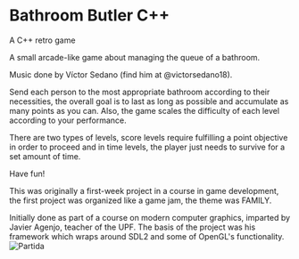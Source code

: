 # Bathroom Butler C++
 A C++ retro game 

A small arcade-like game about managing the queue of a bathroom.

Music done by Víctor Sedano (find him at @victorsedano18).

Send each person to the most appropriate bathroom according to their necessities, the overall goal is to last as long as possible and accumulate as many points as you can. Also, the game scales the difficulty of each level according to your performance.

There are two types of levels, score levels require fulfilling a point objective in order to proceed and in time levels, the player just needs to survive for a set amount of time.

Have fun!

This was originally a first-week project in a course in game development, the first project was organized like a game jam, the theme was FAMILY. 

Initially done as part of a course on modern computer graphics, imparted by Javier Agenjo, teacher of the UPF. The basis of the project was his framework which wraps around SDL2 and some of OpenGL's functionality.
![Partida](https://user-images.githubusercontent.com/12513993/177317137-70a13fc6-e8f7-4c22-93da-befb0814f938.png)
